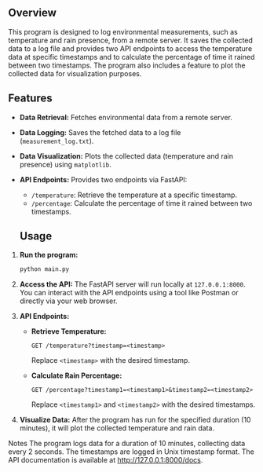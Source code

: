 ## Overview

This program is designed to log environmental measurements, such as temperature and rain presence, from a remote server. It saves the collected data to a log file and provides two API endpoints to access the temperature data at specific timestamps and to calculate the percentage of time it rained between two timestamps. The program also includes a feature to plot the collected data for visualization purposes.

## Features
- **Data Retrieval:** Fetches environmental data from a remote server.
- **Data Logging:** Saves the fetched data to a log file (`measurement_log.txt`).
- **Data Visualization:** Plots the collected data (temperature and rain presence) using `matplotlib`.
- **API Endpoints:** Provides two endpoints via FastAPI:
  - `/temperature`: Retrieve the temperature at a specific timestamp.
  - `/percentage`: Calculate the percentage of time it rained between two timestamps.

 
  ## Usage
1. **Run the program:**
    ```sh
    python main.py
    ```

2. **Access the API:**
    The FastAPI server will run locally at `127.0.0.1:8000`. You can interact with the API endpoints using a tool like Postman or directly via your web browser.

3. **API Endpoints:**
    - **Retrieve Temperature:**
        ```http
        GET /temperature?timestamp=<timestamp>
        ```
        Replace `<timestamp>` with the desired timestamp.

    - **Calculate Rain Percentage:**
        ```http
        GET /percentage?timestamp1=<timestamp1>&timestamp2=<timestamp2>
        ```
        Replace `<timestamp1>` and `<timestamp2>` with the desired timestamps.

4. **Visualize Data:**
    After the program has run for the specified duration (10 minutes), it will plot the collected temperature and rain data.

Notes
The program logs data for a duration of 10 minutes, collecting data every 2 seconds.
The timestamps are logged in Unix timestamp format.
The API documentation is available at http://127.0.0.1:8000/docs.
